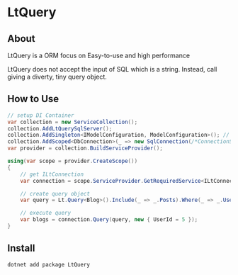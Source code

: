 # LtQuery

## About

LtQuery is a ORM focus on Easy-to-use and high performance

LtQuery does not accept the input of SQL which is a string.
Instead, call giving a diverty, tiny query object.

## How to Use

```csharp
// setup DI Container
var collection = new ServiceCollection();
collection.AddLtQuerySqlServer();
collection.AddSingleton<IModelConfiguration, ModelConfiguration>();	// User-defined ModelConfiguration
collection.AddScoped<DbConnection>(_ => new SqlConnection(/*ConnectionString*/);
var provider = collection.BuildServiceProvider();

using(var scope = provider.CreateScope())
{
	// get ILtConnection
	var connection = scope.ServiceProvider.GetRequiredService<ILtConnection>();

	// create query object
	var query = Lt.Query<Blog>().Include(_ => _.Posts).Where(_ => _.UserId == Lt.Arg<int>("UserId")).OrderBy(_ => _.Date).Take(20);

	// execute query
	var blogs = connection.Query(query, new { UserId = 5 });
}
```

## Install

```powershell
dotnet add package LtQuery
```

